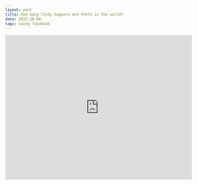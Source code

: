 ```yaml
---
layout: post
title: How many lindy hoppers are there in the world?
date: 2015-10-08
tags: swing facebook
---
```


<p/>
<iframe src="https://www.facebook.com/plugins/post.php?href=https%3A%2F%2Fwww.facebook.com%2Fnotes%2Froberto-cornacchia%2Fhow-many-lindy-hoppers-are-there-in-the-world%2F10153028950965933%2F&width=600" width="600" height="465" style="border:none;overflow:hidden" scrolling="no" frameborder="0" allowTransparency="true"></iframe>
